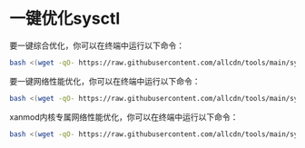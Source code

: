 # 一键优化sysctl
要一键综合优化，你可以在终端中运行以下命令：
```bash
bash <(wget -qO- https://raw.githubusercontent.com/allcdn/tools/main/sysctl/sysctlpro.sh)
```
要一键网络性能优化，你可以在终端中运行以下命令：
```bash
bash <(wget -qO- https://raw.githubusercontent.com/allcdn/tools/main/sysctl/networkpro.sh)
```
xanmod内核专属网络性能优化，你可以在终端中运行以下命令：
```bash
bash <(wget -qO- https://raw.githubusercontent.com/allcdn/tools/main/sysctl/xanmodpro.sh)
```
